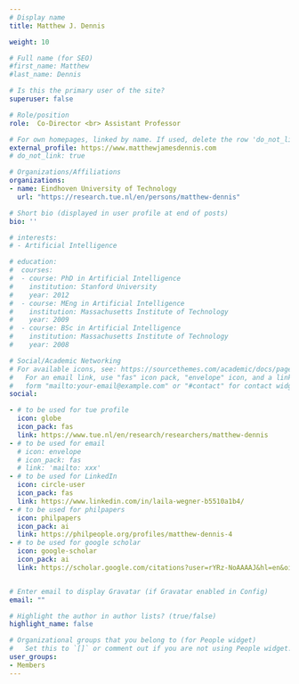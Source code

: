 ```yaml
---
# Display name
title: Matthew J. Dennis

weight: 10

# Full name (for SEO)
#first_name: Matthew
#last_name: Dennis

# Is this the primary user of the site?
superuser: false

# Role/position
role:  Co-Director <br> Assistant Professor

# For own homepages, linked by name. If used, delete the row 'do_not_link: true'
external_profile: https://www.matthewjamesdennis.com
# do_not_link: true

# Organizations/Affiliations
organizations:
- name: Eindhoven University of Technology
  url: "https://research.tue.nl/en/persons/matthew-dennis"

# Short bio (displayed in user profile at end of posts)
bio: ''

# interests:
# - Artificial Intelligence

# education:
#  courses:
#  - course: PhD in Artificial Intelligence
#    institution: Stanford University
#    year: 2012
#  - course: MEng in Artificial Intelligence
#    institution: Massachusetts Institute of Technology
#    year: 2009
#  - course: BSc in Artificial Intelligence
#    institution: Massachusetts Institute of Technology
#    year: 2008

# Social/Academic Networking
# For available icons, see: https://sourcethemes.com/academic/docs/page-builder/#icons
#   For an email link, use "fas" icon pack, "envelope" icon, and a link in the
#   form "mailto:your-email@example.com" or "#contact" for contact widget.
social:

- # to be used for tue profile
  icon: globe
  icon_pack: fas
  link: https://www.tue.nl/en/research/researchers/matthew-dennis
- # to be used for email
  # icon: envelope
  # icon_pack: fas
  # link: 'mailto: xxx'
- # to be used for LinkedIn
  icon: circle-user
  icon_pack: fas
  link: https://www.linkedin.com/in/laila-wegner-b5510a1b4/
- # to be used for philpapers
  icon: philpapers
  icon_pack: ai
  link: https://philpeople.org/profiles/matthew-dennis-4
- # to be used for google scholar
  icon: google-scholar
  icon_pack: ai
  link: https://scholar.google.com/citations?user=rYRz-NoAAAAJ&hl=en&oi=ao


# Enter email to display Gravatar (if Gravatar enabled in Config)
email: ""

# Highlight the author in author lists? (true/false)
highlight_name: false

# Organizational groups that you belong to (for People widget)
#   Set this to `[]` or comment out if you are not using People widget.
user_groups:
- Members
---
```

